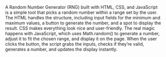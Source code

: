 A Random Number Generator (RNG) built with HTML, CSS, and JavaScript is a simple tool that picks a random number within a range set by the user. The HTML handles the structure, including input fields for the minimum and maximum values, a button to generate the number, and a spot to display the result. CSS makes everything look nice and user-friendly. The real magic happens with JavaScript, which uses Math.random() to generate a number, adjust it to fit the chosen range, and display it on the page. When the user clicks the button, the script grabs the inputs, checks if they’re valid, generates a number, and updates the display instantly.
